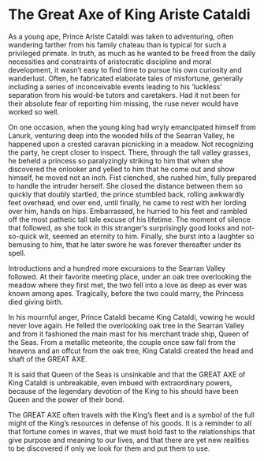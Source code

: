 # The Great Axe of King Ariste Cataldi

As a young ape, Prince Ariste Cataldi was taken to adventuring, often wandering farther from his family chateau than is typical for such a privileged primate. In truth, as much as he wanted to be freed from the daily necessities and constraints of aristocratic discipline and moral development, it wasn’t easy to find time to pursue his own curiosity and wanderlust. Often, he fabricated elaborate tales of misfortune, generally including a series of inconceivable events leading to his ‘luckless’ separation from his would-be tutors and caretakers. Had it not been for their absolute fear of reporting him missing, the ruse never would have worked so well.&#x20;

On one occasion, when the young king had wryly emancipated himself from Lanurk, venturing deep into the wooded hills of the Searran Valley, he happened upon a crested caravan picnicking in a meadow. Not recognizing the party, he crept closer to inspect. There, through the tall valley grasses, he beheld a princess so paralyzingly striking to him that when she discovered the onlooker and yelled to him that he come out and show himself, he moved not an inch. Fist clenched, she rushed him, fully prepared to handle the intruder herself.  She closed the distance between them so quickly that doubly startled, the prince stumbled back, rolling awkwardly feet overhead, end over end, until finally, he came to rest with her lording over him, hands on hips. Embarrassed, he hurried to his feet and rambled off the most pathetic tall tale excuse of his lifetime. The moment of silence that followed, as she took in this stranger’s surprisingly good looks and not-so-quick wit, seemed an eternity to him. Finally, she burst into a laughter so bemusing to him, that he later swore he was forever thereafter under its spell.&#x20;

Introductions and a hundred more excursions to the Searran Valley followed. At their favorite meeting place, under an oak tree overlooking the meadow where they first met, the two fell into a love as deep as ever was known among apes. Tragically, before the two could marry, the Princess died giving birth.&#x20;

In his mournful anger, Prince Cataldi became King Cataldi, vowing he would never love again. He felled the overlooking oak tree in the Searran Valley and from it fashioned the main mast for his merchant trade ship, Queen of the Seas. From a metallic meteorite, the couple once saw fall from the heavens and an offcut from the oak tree, King Cataldi created the head and shaft of the GREAT AXE.&#x20;

It is said that Queen of the Seas is unsinkable and that the GREAT AXE of King Cataldi is unbreakable, even imbued with extraordinary powers, because of the legendary devotion of the King to his should have been Queen and the power of their bond.

The GREAT AXE often travels with the King’s fleet and is a symbol of the full might of the King’s resources in defense of his goods. It is a reminder to all that fortune comes in waves, that we must hold fast to the relationships that give purpose and meaning to our lives, and that there are yet new realities to be discovered if only we look for them and put them to use.
